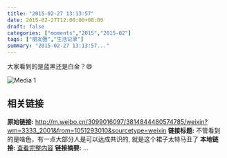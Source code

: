 ```yaml
---
title: "2015-02-27 13:13:57"
date: 2015-02-27T12:00:00+08:00
draft: false
categories: ["moments","2015","2015-02"]
tags: ["朋友圈","生活记录"]
summary: "2015-02-27 13:13:57..."
---
```


大家看到的是蓝黑还是白金？😄

![Media 1](/Moments/photos/2015-02-27/201502271313570.jpg)

## 相关链接

**原始链接:** http://m.weibo.cn/3099016097/3814844480574785/weixin?wm=3333_2001&from=1051293010&sourcetype=weixin
**链接标题:** 不管看到的是啥色，有一点大部分人是可以达成共识的, 就是这个裙子太特马丑了
**本地链接:** [查看完整内容](/link_content/2015/02/2015-02-27-2/link_content/)
**链接摘要:** ...

